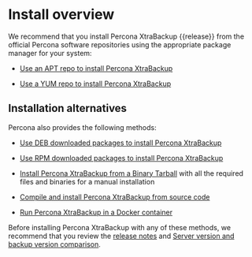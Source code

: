 # Install overview

We recommend that you install Percona XtraBackup {{release}} from the official Percona software repositories using the appropriate package manager for your system:

* [Use an APT repo to install Percona XtraBackup](apt-repo.md)

* [Use a YUM repo to install Percona XtraBackup](yum-repo.md)

## Installation alternatives

Percona also provides the following methods:

* [Use DEB downloaded packages to install Percona XtraBackup](apt-download-deb.md)

* [Use RPM downloaded packages to install Percona XtraBackup](yum-download-rpm.md) 

* [Install Percona XtraBackup from a Binary Tarball](binary-tarball.md) with all the required files and binaries for a manual installation

* [Compile and install Percona XtraBackup from source code](compile-xtrabackup.md)

* [Run Percona XtraBackup in a Docker container](docker.md)

Before installing Percona XtraBackup with any of these methods, we recommend that you review the [release notes](release-notes/release-notes.md) and [Server version and backup version comparison](server-backup-version-comparison.md).
